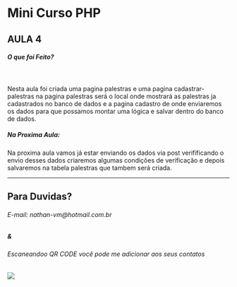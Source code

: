 Mini Curso PHP 
===========

AULA 4
------

<h5>O que foi Feito?</h5>
<br>
<p>Nesta aula foi criada uma pagina palestras e uma pagina cadastrar-palestras na pagina palestras será o local onde mostrará as palestras ja cadastrados no banco de dados e a pagina cadastro de onde enviaremos os dados para que possamos montar uma lógica e salvar dentro do banco de dados.</p>

<h5>Na Proxima Aula:</h5>
<p>Na proxima aula vamos já estar enviando os dados via post verifificando o envio desses dados criaremos algumas condições de verificação e depois salvaremos na tabela palestras que tambem será criada.</p>

<hr>

Para Duvidas?
-------------

<h6>E-mail: nathan-vm@hotmail.com.br</h6>

<h5>&</h5>

<h6>Escaneandoo QR CODE você pode me adicionar aos seus contatos</h6>
<img src="https://i.imgur.com/lnWtD7l.png">



